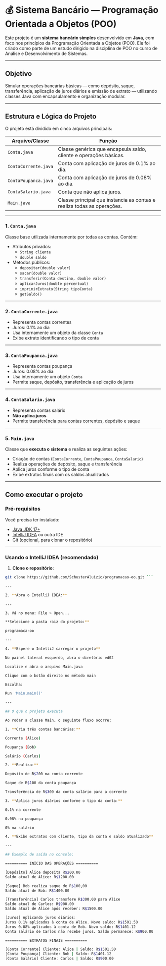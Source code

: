 # 💰 Sistema Bancário — Programação Orientada a Objetos (POO)

Este projeto é um **sistema bancário simples** desenvolvido em **Java**, com foco nos princípios da Programação Orientada a Objetos (POO). Ele foi criado como parte de um estudo dirigido na disciplina de POO no curso de Análise e Desenvolvimento de Sistemas.

---

## Objetivo

Simular operações bancárias básicas — como depósito, saque, transferência, aplicação de juros diários e emissão de extrato — utilizando classes Java com encapsulamento e organização modular.

---

## Estrutura e Lógica do Projeto

O projeto está dividido em cinco arquivos principais:

| Arquivo/Classe        | Função                                                                 |
|------------------------|------------------------------------------------------------------------|
| `Conta.java`           | Classe genérica que encapsula saldo, cliente e operações básicas.     |
| `ContaCorrente.java`   | Conta com aplicação de juros de 0.1% ao dia.                           |
| `ContaPoupanca.java`   | Conta com aplicação de juros de 0.08% ao dia.                          |
| `ContaSalario.java`    | Conta que não aplica juros.                                            |
| `Main.java`            | Classe principal que instancia as contas e realiza todas as operações.|

---

### 1. `Conta.java`

Classe base utilizada internamente por todas as contas. Contém:

- Atributos privados:
  - `String cliente`
  - `double saldo`
- Métodos públicos:
  - `depositar(double valor)`
  - `sacar(double valor)`
  - `transferir(Conta destino, double valor)`
  - `aplicarJuros(double percentual)`
  - `imprimirExtrato(String tipoConta)`
  - `getSaldo()`

---

### 2. `ContaCorrente.java`

- Representa contas correntes
- Juros: 0.1% ao dia
- Usa internamente um objeto da classe `Conta`
- Exibe extrato identificando o tipo de conta

---

### 3. `ContaPoupanca.java`

- Representa contas poupança
- Juros: 0.08% ao dia
- Usa internamente um objeto `Conta`
- Permite saque, depósito, transferência e aplicação de juros

---

### 4. `ContaSalario.java`

- Representa contas salário
- **Não aplica juros**
- Permite transferência para contas correntes, depósito e saque

---

### 5. `Main.java`

Classe que **executa o sistema** e realiza as seguintes ações:

- Criação de contas (`ContaCorrente`, `ContaPoupanca`, `ContaSalario`)
- Realiza operações de depósito, saque e transferência
- Aplica juros conforme o tipo de conta
- Exibe extratos finais com os saldos atualizados

---

## Como executar o projeto

### Pré-requisitos

Você precisa ter instalado:

- [Java JDK 17+](https://www.oracle.com/java/technologies/javase/jdk17-archive-downloads.html)
- [IntelliJ IDEA](https://www.jetbrains.com/idea/) ou outra IDE
- Git (opcional, para clonar o repositório)

---

### Usando o IntelliJ IDEA (recomendado)

1. **Clone o repositório:**
```bash
git clone https://github.com/SchusterAluizio/programacao-oo.git ```

---

2. **Abra o IntelliJ IDEA:**

---

3. Vá no menu: File > Open...

**Selecione a pasta raiz do projeto:**

programaca-oo

---

4. **Espere o IntelliJ carregar o projeto**

No painel lateral esquerdo, abra o diretório ed02

Localize e abra o arquivo Main.java

Clique com o botão direito no método main

Escolha:

Run 'Main.main()'

---

## O que o projeto executa

Ao rodar a classe Main, o seguinte fluxo ocorre:

1. **Cria três contas bancárias:**

Corrente (Alice)

Poupança (Bob)

Salário (Carlos)

2. **Realiza:**

Depósito de R$200 na conta corrente

Saque de R$100 da conta poupança

Transferência de R$300 da conta salário para a corrente

3. **Aplica juros diários conforme o tipo da conta:**

0.1% na corrente

0.08% na poupança

0% na salário

4. **Exibe extratos com cliente, tipo da conta e saldo atualizado**

---

## Exemplo de saída no console:

========== INÍCIO DAS OPERAÇÕES ==========

[Depósito] Alice deposita R$200,00
Saldo atual de Alice: R$1200.00

[Saque] Bob realiza saque de R$100,00
Saldo atual de Bob: R$1400.00

[Transferência] Carlos transfere R$300,00 para Alice
Saldo atual de Carlos: R$900.00
Saldo atual de Alice após receber: R$1500.00

[Juros] Aplicando juros diários:
Juros 0.1% aplicados à conta de Alice. Novo saldo: R$1501.50
Juros 0.08% aplicados à conta de Bob. Novo saldo: R$1401.12
Conta salário de Carlos não recebe juros. Saldo permanece: R$900.00

========== EXTRATOS FINAIS ==========

[Conta Corrente] Cliente: Alice | Saldo: R$1501.50
[Conta Poupança] Cliente: Bob | Saldo: R$1401.12
[Conta Salário] Cliente: Carlos | Saldo: R$900.00






